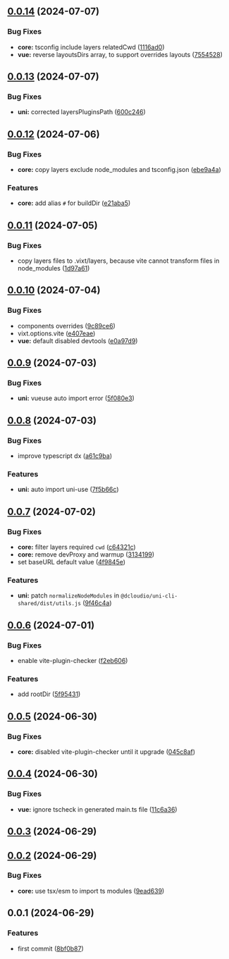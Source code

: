 ## [0.0.14](https://github.com/SoulLyoko/vixt/compare/v0.0.13...v0.0.14) (2024-07-07)


### Bug Fixes

* **core:** tsconfig include layers relatedCwd ([1116ad0](https://github.com/SoulLyoko/vixt/commit/1116ad0ffa24fb71062e0adc01d84078b1026319))
* **vue:** reverse layoutsDirs array, to support overrides layouts ([7554528](https://github.com/SoulLyoko/vixt/commit/7554528771e0bb0658a695d4213d392503b2d208))



## [0.0.13](https://github.com/SoulLyoko/vixt/compare/v0.0.12...v0.0.13) (2024-07-07)


### Bug Fixes

* **uni:** corrected layersPluginsPath ([600c246](https://github.com/SoulLyoko/vixt/commit/600c246ceca380f47e7a7e9ff97f427370da172b))



## [0.0.12](https://github.com/SoulLyoko/vixt/compare/v0.0.11...v0.0.12) (2024-07-06)


### Bug Fixes

* **core:** copy layers exclude node_modules and tsconfig.json ([ebe9a4a](https://github.com/SoulLyoko/vixt/commit/ebe9a4a2e62cbf3d9f0d0b5ab240f0777f1a2f99))


### Features

* **core:** add alias `#` for buildDir ([e21aba5](https://github.com/SoulLyoko/vixt/commit/e21aba5a17a9649efad34ef84303f1d01bb68e5f))



## [0.0.11](https://github.com/SoulLyoko/vixt/compare/v0.0.10...v0.0.11) (2024-07-05)


### Bug Fixes

* copy layers files to .vixt/layers, because vite cannot transform files in node_modules ([1d97a61](https://github.com/SoulLyoko/vixt/commit/1d97a61a3c41c43e20168d14997df691e280840b))



## [0.0.10](https://github.com/SoulLyoko/vixt/compare/v0.0.9...v0.0.10) (2024-07-04)


### Bug Fixes

* components overrides ([9c89ce6](https://github.com/SoulLyoko/vixt/commit/9c89ce676a3bd2f0baeaa2e30094804b87dda774))
* vixt.options.vite ([e407eae](https://github.com/SoulLyoko/vixt/commit/e407eae321e747da36026cb62da8c8969a53acc4))
* **vue:** default disabled devtools ([e0a97d9](https://github.com/SoulLyoko/vixt/commit/e0a97d9b9c0da2abc5a57f3e5e7da200afffe12d))



## [0.0.9](https://github.com/SoulLyoko/vixt/compare/v0.0.8...v0.0.9) (2024-07-03)


### Bug Fixes

* **uni:** vueuse auto import error ([5f080e3](https://github.com/SoulLyoko/vixt/commit/5f080e3cad55b16bd6191598d23085f025a60302))



## [0.0.8](https://github.com/SoulLyoko/vixt/compare/v0.0.7...v0.0.8) (2024-07-03)


### Bug Fixes

* improve typescript dx ([a61c9ba](https://github.com/SoulLyoko/vixt/commit/a61c9ba7882f3107db7e53f3c2f848457b0d5c40))


### Features

* **uni:** auto import uni-use ([7f5b66c](https://github.com/SoulLyoko/vixt/commit/7f5b66cad98e50a832471761ab4d8eb02752ae21))



## [0.0.7](https://github.com/SoulLyoko/vixt/compare/v0.0.6...v0.0.7) (2024-07-02)


### Bug Fixes

* **core:** filter layers required `cwd` ([c64321c](https://github.com/SoulLyoko/vixt/commit/c64321ca6fe14d85c0e347b044b2505505666583))
* **core:** remove devProxy and warmup ([3134199](https://github.com/SoulLyoko/vixt/commit/31341998c6562e243529c46ac399f7a9d747f863))
* set baseURL default value ([4f9845e](https://github.com/SoulLyoko/vixt/commit/4f9845e0baa4116b79008be1c60b387c6490828f))


### Features

* **uni:** patch `normalizeNodeModules` in `@dcloudio/uni-cli-shared/dist/utils.js` ([9f46c4a](https://github.com/SoulLyoko/vixt/commit/9f46c4a51b42dcba8b1a696021839ff915ce374e))



## [0.0.6](https://github.com/SoulLyoko/vixt/compare/v0.0.5...v0.0.6) (2024-07-01)


### Bug Fixes

* enable vite-plugin-checker ([f2eb606](https://github.com/SoulLyoko/vixt/commit/f2eb606f62ed33cfdc0d510f3986b1c8e23c2a7f))


### Features

* add rootDir ([5f95431](https://github.com/SoulLyoko/vixt/commit/5f95431988b4377b21951f74d34babb574586f6e))



## [0.0.5](https://github.com/SoulLyoko/vixt/compare/v0.0.4...v0.0.5) (2024-06-30)


### Bug Fixes

* **core:** disabled vite-plugin-checker until it upgrade ([045c8af](https://github.com/SoulLyoko/vixt/commit/045c8afcf2994d2ff298dcd299acbff6b9c88a2f))



## [0.0.4](https://github.com/SoulLyoko/vixt/compare/v0.0.3...v0.0.4) (2024-06-30)


### Bug Fixes

* **vue:** ignore tscheck in generated main.ts file ([11c6a36](https://github.com/SoulLyoko/vixt/commit/11c6a36b0918fc9234b5ed61ccd499fe43e0803e))



## [0.0.3](https://github.com/SoulLyoko/vixt/compare/v0.0.2...v0.0.3) (2024-06-29)



## [0.0.2](https://github.com/SoulLyoko/vixt/compare/v0.0.1...v0.0.2) (2024-06-29)


### Bug Fixes

* **core:** use tsx/esm to import ts modules ([9ead639](https://github.com/SoulLyoko/vixt/commit/9ead63922a323b028dba9590de75eff0e43b4ba6))



## 0.0.1 (2024-06-29)


### Features

* first commit ([8bf0b87](https://github.com/SoulLyoko/vixt/commit/8bf0b8744b8e942b15d8770db6877319d3a2e151))




